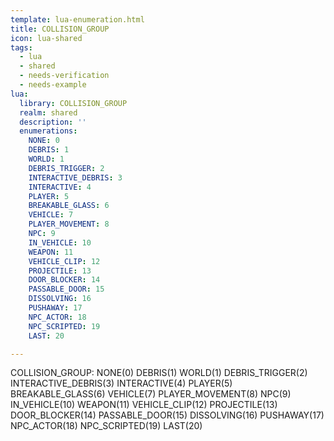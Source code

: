 ```yaml
---
template: lua-enumeration.html
title: COLLISION_GROUP
icon: lua-shared
tags:
  - lua
  - shared
  - needs-verification
  - needs-example
lua:
  library: COLLISION_GROUP
  realm: shared
  description: ''
  enumerations:
    NONE: 0
    DEBRIS: 1
    WORLD: 1
    DEBRIS_TRIGGER: 2
    INTERACTIVE_DEBRIS: 3
    INTERACTIVE: 4
    PLAYER: 5
    BREAKABLE_GLASS: 6
    VEHICLE: 7
    PLAYER_MOVEMENT: 8
    NPC: 9
    IN_VEHICLE: 10
    WEAPON: 11
    VEHICLE_CLIP: 12
    PROJECTILE: 13
    DOOR_BLOCKER: 14
    PASSABLE_DOOR: 15
    DISSOLVING: 16
    PUSHAWAY: 17
    NPC_ACTOR: 18
    NPC_SCRIPTED: 19
    LAST: 20

---
```


<div class="lua__search__keywords">
COLLISION_GROUP: NONE(0) DEBRIS(1) WORLD(1) DEBRIS_TRIGGER(2) INTERACTIVE_DEBRIS(3) INTERACTIVE(4) PLAYER(5) BREAKABLE_GLASS(6) VEHICLE(7) PLAYER_MOVEMENT(8) NPC(9) IN_VEHICLE(10) WEAPON(11) VEHICLE_CLIP(12) PROJECTILE(13) DOOR_BLOCKER(14) PASSABLE_DOOR(15) DISSOLVING(16) PUSHAWAY(17) NPC_ACTOR(18) NPC_SCRIPTED(19) LAST(20)
</div>
